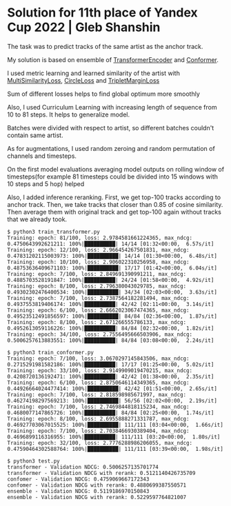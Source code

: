 
# Solution for 11th place of Yandex Cup 2022 | Gleb Shanshin

The task was to predict tracks of the same artist as the anchor track.

My solution is based on ensemble of [TransformerEncoder](https://pytorch.org/docs/stable/generated/torch.nn.TransformerEncoder.html) and [Conformer](https://pytorch.org/audio/stable/generated/torchaudio.models.Conformer.html#torchaudio.models.Conformer).

I used metric learning and learned similarity of the artist with [MultiSimilarityLoss](https://kevinmusgrave.github.io/pytorch-metric-learning/losses/#multisimilarityloss), [CircleLoss](https://kevinmusgrave.github.io/pytorch-metric-learning/losses/#circleloss) and [TripletMarginLoss](https://kevinmusgrave.github.io/pytorch-metric-learning/losses/#tripletmarginloss)

Sum of different losses helps to find global optimum more smoothly

Also, I used Curriculum Learning with increasing length of sequence from 10 to 81 steps. It helps to generalize model.

Batches were divided with respect to artist, so different batches couldn't contain same artist.

As for augmentations, I used random zeroing and random permutation of channels and timesteps.

On the first model evaluations averaging model outputs on rolling window of timesteps(for example 81 timesteps could be divided into 15 windows with 10 steps and 5 hop) helped

Also, I added inference reranking. First, we get top-100 tracks according to anchor track. Then, we take tracks that closer than 0.85 of cosine similarity. Then average them with original track and get top-100 again without tracks that we already took.


```text
$ python3 train_transformer.py
Training: epoch: 81/100, loss: 2.9784581661224365, max_ndcg: 0.4750643992621211: 100%|██████████| 14/14 [01:32<00:00,  6.57s/it] 
Training: epoch: 12/100, loss: 2.966454267501831, max_ndcg: 0.47831202115003973: 100%|██████████| 14/14 [01:30<00:00,  6.48s/it] 
Training: epoch: 10/100, loss: 2.906022310256958, max_ndcg: 0.48753636409671103: 100%|██████████| 17/17 [01:42<00:00,  6.04s/it] 
Training: epoch: 7/100, loss: 2.849691390991211, max_ndcg: 0.4885703528191847: 100%|██████████| 24/24 [01:58<00:00,  4.92s/it]  
Training: epoch: 8/100, loss: 2.796380043029785, max_ndcg: 0.49302302476400534: 100%|██████████| 34/34 [02:03<00:00,  3.63s/it] 
Training: epoch: 7/100, loss: 2.7387564182281494, max_ndcg: 0.4937553819406174: 100%|██████████| 42/42 [02:11<00:00,  3.14s/it]
Training: epoch: 6/100, loss: 2.6662023067474365, max_ndcg: 0.49523512491856597: 100%|██████████| 84/84 [02:36<00:00,  1.87s/it]
Training: epoch: 8/100, loss: 2.671266555786133, max_ndcg: 0.4952613059116226: 100%|██████████| 84/84 [02:32<00:00,  1.82s/it] 
Training: epoch: 34/100, loss: 2.7556495666503906, max_ndcg: 0.5006257613883551: 100%|██████████| 84/84 [03:08<00:00,  2.24s/it]
```

```text
$ python3 train_conformer.py
Training: epoch: 7/100, loss: 3.0670297145843506, max_ndcg: 0.2715291981582186: 100%|██████████| 17/17 [01:25<00:00,  5.02s/it]
Training: epoch: 33/100, loss: 2.9149909019470215, max_ndcg: 0.4208720136192471: 100%|██████████| 42/42 [01:38<00:00,  2.35s/it] 
Training: epoch: 6/100, loss: 2.8750646114349365, max_ndcg: 0.44926664024477414: 100%|██████████| 42/42 [01:51<00:00,  2.65s/it]
Training: epoch: 7/100, loss: 2.818598985671997, max_ndcg: 0.46274198297569213: 100%|██████████| 56/56 [02:02<00:00,  2.19s/it] 
Training: epoch: 7/100, loss: 2.7469844818115234, max_ndcg: 0.4680077147865726: 100%|██████████| 84/84 [02:25<00:00,  1.74s/it] 
Training: epoch: 8/100, loss: 2.6955888271331787, max_ndcg: 0.46927703067015525: 100%|██████████| 111/111 [03:04<00:00,  1.66s/it]
Training: epoch: 7/100, loss: 2.7038466930389404, max_ndcg: 0.4696899116316955: 100%|██████████| 111/111 [03:20<00:00,  1.80s/it]
Training: epoch: 32/100, loss: 2.7776288986206055, max_ndcg: 0.47590464302588764: 100%|██████████| 111/111 [03:39<00:00,  1.98s/it]
```

```text
$ python3 test.py
transformer - Validation NDCG: 0.5006257135701774
transformer - Validation NDCG with rerank: 0.5121140426735709
confomer - Validation NDCG: 0.4759069667172343
confomer - Validation NDCG with rerank: 0.4880699387550571
ensemble - Validation NDCG: 0.5119186970150843
ensemble - Validation NDCG with rerank: 0.5229597764821007
```
